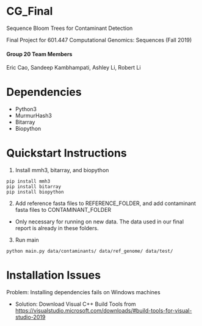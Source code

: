 # CG_Final
Sequence Bloom Trees for Contaminant Detection

Final Project for 601.447 Computational Genomics: Sequences (Fall 2019)

#### Group 20 Team Members
Eric Cao, Sandeep Kambhampati, Ashley Li, Robert Li 

# Dependencies
- Python3
- MurmurHash3
- Bitarray
- Biopython

# Quickstart Instructions
1. Install mmh3, bitarray, and biopython
```
pip install mmh3
pip install bitarray
pip install biopython
```

2. Add reference fasta files to REFERENCE_FOLDER, and add contaminant fasta files to CONTAMINANT_FOLDER
  - Only necessary for running on new data. The data used in our final report is already in these folders.

3. Run main
```
python main.py data/contaminants/ data/ref_genome/ data/test/
```

# Installation Issues
Problem: Installing dependencies fails on Windows machines
- Solution: Download Visual C++ Build Tools from https://visualstudio.microsoft.com/downloads/#build-tools-for-visual-studio-2019
